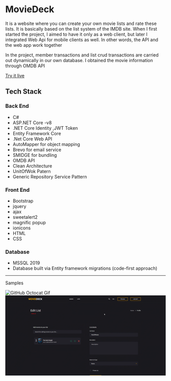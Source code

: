 # MovieDeck

It is a website where you can create your own movie lists and rate these lists. It is basically based on the list system of the IMDB site. When I first started the project, I aimed to have it only as a web client, but later I integrated Web Api for mobile clients as well. In other words, the API and the web app work together

In the project, member transactions and list crud transactions are carried out dynamically in our own database. I obtained the movie information through OMDB API

[Try it live](http://moviedeck.com.tr)

## Tech Stack 

### Back End
- C#
- ASP.NET Core -v8
- .NET Core Identity ,JWT Token
-  Entity Framework Core
-  .Net Core Web API
- AutoMapper for object mapping
- Brevo for email service
- SMIDGE for bundling
- OMDB API
- Clean Architecture
- UnitOfWok Patern
- Generic Repository Service Pattern

### Front End
- Bootstrap 
- jquery
- ajax
- sweetalert2
- magnific popup
- ionicons
- HTML
- CSS

### Database
- MSSQL 2019
- Database built via Entity framework migrations (code-first approach)

---
  Samples 
  
  ![GitHub Octocat Gif](imagesForReadme/mainScreen1.gif)
  ![GitHub Octocat Gif](imagesForReadme/ListEditScreen1.gif)

